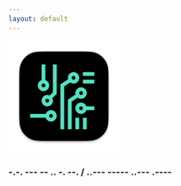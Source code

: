 ```yaml
---
layout: default
---
```


<img src="images/tars-b.png" alt="sample image" width="200" height="200">

### -.-. --- -- .. -. --. / ..--- ----- ..--- .----










